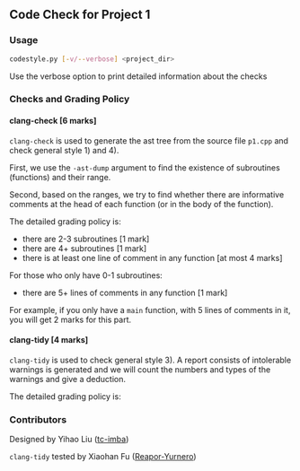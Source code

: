 ## Code Check for Project 1

### Usage

```bash
codestyle.py [-v/--verbose] <project_dir>
```

Use the verbose option to print detailed information about the checks

### Checks and Grading Policy

#### clang-check [6 marks]

`clang-check` is used to generate the ast tree from the source file `p1.cpp` and 
check general style 1) and 4).

First, we use the `-ast-dump` argument to find the existence of subroutines (functions)
and their range.

Second, based on the ranges, we try to find whether there are informative comments 
at the head of each function (or in the body of the function).

The detailed grading policy is:
+ there are 2-3 subroutines [1 mark]
+ there are 4+ subroutines [1 mark]
+ there is at least one line of comment in any function [at most 4 marks]

For those who only have 0-1 subroutines:
+ there are 5+ lines of comments in any function [1 mark]

For example, if you only have a `main` function, with 5 lines of comments in it, 
you will get 2 marks for this part.


#### clang-tidy [4 marks]

`clang-tidy` is used to check general style 3). A report consists of intolerable warnings 
is generated and we will count the numbers and types of the warnings and give a deduction.

The detailed grading policy is:




### Contributors

Designed by Yihao Liu ([tc-imba](https://github.com/tc-imba))

`clang-tidy` tested by Xiaohan Fu ([Reapor-Yurnero](https://github.com/Reapor-Yurnero))
